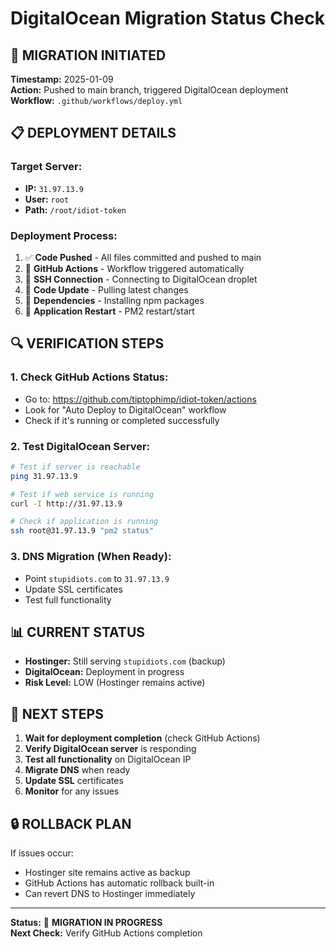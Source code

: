 # DigitalOcean Migration Status Check

## 🚀 **MIGRATION INITIATED**

**Timestamp:** 2025-01-09  
**Action:** Pushed to main branch, triggered DigitalOcean deployment  
**Workflow:** `.github/workflows/deploy.yml`

## 📋 **DEPLOYMENT DETAILS**

### **Target Server:**
- **IP:** `31.97.13.9`
- **User:** `root`
- **Path:** `/root/idiot-token`

### **Deployment Process:**
1. ✅ **Code Pushed** - All files committed and pushed to main
2. 🔄 **GitHub Actions** - Workflow triggered automatically
3. 🔄 **SSH Connection** - Connecting to DigitalOcean droplet
4. 🔄 **Code Update** - Pulling latest changes
5. 🔄 **Dependencies** - Installing npm packages
6. 🔄 **Application Restart** - PM2 restart/start

## 🔍 **VERIFICATION STEPS**

### **1. Check GitHub Actions Status:**
- Go to: https://github.com/tiptophimp/idiot-token/actions
- Look for "Auto Deploy to DigitalOcean" workflow
- Check if it's running or completed successfully

### **2. Test DigitalOcean Server:**
```bash
# Test if server is reachable
ping 31.97.13.9

# Test if web service is running
curl -I http://31.97.13.9

# Check if application is running
ssh root@31.97.13.9 "pm2 status"
```

### **3. DNS Migration (When Ready):**
- Point `stupidiots.com` to `31.97.13.9`
- Update SSL certificates
- Test full functionality

## 📊 **CURRENT STATUS**

- **Hostinger:** Still serving `stupidiots.com` (backup)
- **DigitalOcean:** Deployment in progress
- **Risk Level:** LOW (Hostinger remains active)

## 🎯 **NEXT STEPS**

1. **Wait for deployment completion** (check GitHub Actions)
2. **Verify DigitalOcean server** is responding
3. **Test all functionality** on DigitalOcean IP
4. **Migrate DNS** when ready
5. **Update SSL** certificates
6. **Monitor** for any issues

## 🔒 **ROLLBACK PLAN**

If issues occur:
- Hostinger site remains active as backup
- GitHub Actions has automatic rollback built-in
- Can revert DNS to Hostinger immediately

---

**Status:** 🔄 **MIGRATION IN PROGRESS**  
**Next Check:** Verify GitHub Actions completion
